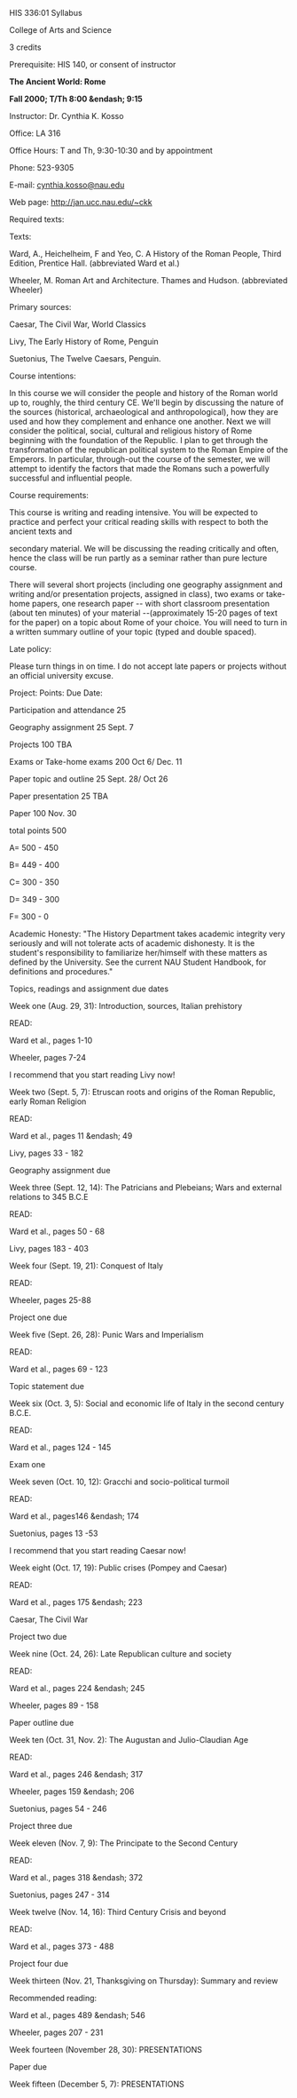 HIS 336:01 Syllabus

College of Arts and Science

3 credits

Prerequisite: HIS 140, or consent of instructor



**The Ancient World: Rome**

**Fall 2000; T/Th 8:00 &endash; 9:15**



Instructor: Dr. Cynthia K. Kosso

Office: LA 316

Office Hours: T and Th, 9:30-10:30 and by appointment

Phone: 523-9305

E-mail: cynthia.kosso@nau.edu

Web page: http://jan.ucc.nau.edu/~ckk





Required texts:

Texts:

Ward, A., Heichelheim, F and Yeo, C. A History of the Roman People, Third
Edition, Prentice Hall. (abbreviated Ward et al.)

Wheeler, M. Roman Art and Architecture. Thames and Hudson. (abbreviated
Wheeler)



Primary sources:

Caesar, The Civil War, World Classics

Livy, The Early History of Rome, Penguin

Suetonius, The Twelve Caesars, Penguin.



Course intentions:

In this course we will consider the people and history of the Roman world up
to, roughly, the third century CE. We'll begin by discussing the nature of the
sources (historical, archaeological and anthropological), how they are used
and how they complement and enhance one another. Next we will consider the
political, social, cultural and religious history of Rome beginning with the
foundation of the Republic. I plan to get through the transformation of the
republican political system to the Roman Empire of the Emperors. In
particular, through-out the course of the semester, we will attempt to
identify the factors that made the Romans such a powerfully successful and
influential people.



Course requirements:

This course is writing and reading intensive. You will be expected to practice
and perfect your critical reading skills with respect to both the ancient
texts and

secondary material. We will be discussing the reading critically and often,
hence the class will be run partly as a seminar rather than pure lecture
course.

There will several short projects (including one geography assignment and
writing and/or presentation projects, assigned in class), two exams or take-
home papers, one research paper -- with short classroom presentation (about
ten minutes) of your material \--(approximately 15-20 pages of text for the
paper) on a topic about Rome of your choice. You will need to turn in a
written summary outline of your topic (typed and double spaced).





Late policy:

Please turn things in on time. I do not accept late papers or projects without
an official university excuse.







Project: Points: Due Date:

Participation and attendance 25

Geography assignment 25 Sept. 7

Projects 100 TBA

Exams or Take-home exams 200 Oct 6/ Dec. 11

Paper topic and outline 25 Sept. 28/ Oct 26

Paper presentation 25 TBA

Paper 100 Nov. 30

total points 500



A= 500 - 450

B= 449 - 400

C= 300 - 350

D= 349 - 300

F= 300 - 0





Academic Honesty: "The History Department takes academic integrity very
seriously and will not tolerate acts of academic dishonesty. It is the
student's responsibility to familiarize her/himself with these matters as
defined by the University. See the current NAU Student Handbook, for
definitions and procedures."



Topics, readings and assignment due dates



Week one (Aug. 29, 31): Introduction, sources, Italian prehistory

READ:

Ward et al., pages 1-10

Wheeler, pages 7-24

I recommend that you start reading Livy now!

Week two (Sept. 5, 7): Etruscan roots and origins of the Roman Republic, early
Roman Religion

READ:

Ward et al., pages 11 &endash; 49

Livy, pages 33 - 182

Geography assignment due



Week three (Sept. 12, 14): The Patricians and Plebeians; Wars and external
relations to 345 B.C.E

READ:

Ward et al., pages 50 - 68

Livy, pages 183 - 403

Week four (Sept. 19, 21): Conquest of Italy

READ:

Wheeler, pages 25-88

Project one due



Week five (Sept. 26, 28): Punic Wars and Imperialism

READ:

Ward et al., pages 69 - 123

Topic statement due



Week six (Oct. 3, 5): Social and economic life of Italy in the second century
B.C.E.

READ:

Ward et al., pages 124 - 145

Exam one



Week seven (Oct. 10, 12): Gracchi and socio-political turmoil

READ:

Ward et al., pages146 &endash; 174

Suetonius, pages 13 -53

I recommend that you start reading Caesar now!

Week eight (Oct. 17, 19): Public crises (Pompey and Caesar)

READ:

Ward et al., pages 175 &endash; 223

Caesar, The Civil War

Project two due



Week nine (Oct. 24, 26): Late Republican culture and society

READ:

Ward et al., pages 224 &endash; 245

Wheeler, pages 89 - 158

Paper outline due



Week ten (Oct. 31, Nov. 2): The Augustan and Julio-Claudian Age

READ:

Ward et al., pages 246 &endash; 317

Wheeler, pages 159 &endash; 206

Suetonius, pages 54 - 246

Project three due



Week eleven (Nov. 7, 9): The Principate to the Second Century

READ:

Ward et al., pages 318 &endash; 372

Suetonius, pages 247 - 314



Week twelve (Nov. 14, 16): Third Century Crisis and beyond

READ:

Ward et al., pages 373 - 488

Project four due



Week thirteen (Nov. 21, Thanksgiving on Thursday): Summary and review

Recommended reading:

Ward et al., pages 489 &endash; 546

Wheeler, pages 207 - 231



Week fourteen (November 28, 30): PRESENTATIONS

Paper due



Week fifteen (December 5, 7): PRESENTATIONS



